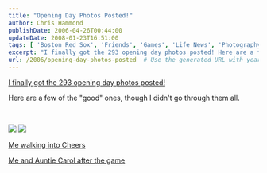 ```yaml
---
title: "Opening Day Photos Posted!"
author: Chris Hammond
publishDate: 2006-04-26T00:44:00
updateDate: 2008-01-23T16:51:00
tags: [ 'Boston Red Sox', 'Friends', 'Games', 'Life News', 'Photography', 'Pictures', 'Places to See', 'Red Sox in St Louis', 'SEO' ]
excerpt: "I finally got the 293 opening day photos posted! Here are a few of the \"good\" ones, though I didn't go through them all. &nbsp;   Me walking into Cheers Me and Auntie Carol after the..."
url: /2006/opening-day-photos-posted  # Use the generated URL with year
---
```

<P><A HREF="/photos/fenway_opening_day/default.aspx">I finally got the 293 opening day photos posted!</A></P> <P>Here are a few of the "good" ones, though I didn't go through them all.</P> <P>&nbsp;</P> <P><A href="/photos/fenway_opening_day/picture14451.aspx"><IMG src="/photos/fenway_opening_day/images/14451/secondarythumb.aspx" border=0></A> <A href="/photos/fenway_opening_day/picture14452.aspx"><IMG src="/photos/fenway_opening_day/images/14452/secondarythumb.aspx" border=0></A></P> <P><A href="/photos/fenway_opening_day/picture14449.aspx">Me walking into Cheers</A></P> <P><A href="/photos/fenway_opening_day/picture14408.aspx">Me and Auntie Carol after the game</A></P>
